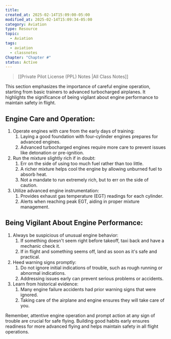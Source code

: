 ```yaml
---
title: 
created_at: 2025-02-14T15:09:00-05:00
modified_at: 2025-02-14T15:09:34-05:00
category: Aviation
type: Resource
topic:
  - Aviation
tags:
  - aviation
  - classnotes
Chapter: "Chapter #"
status: Active
---
```

>[[Private Pilot License (PPL) Notes |All Class Notes]]

This section emphasizes the importance of careful engine operation, starting from basic trainers to advanced turbocharged airplanes. It highlights the significance of being vigilant about engine performance to maintain safety in flight.

## Engine Care and Operation:

1. Operate engines with care from the early days of training:
    1. Laying a good foundation with four-cylinder engines prepares for advanced engines.
    2. Advanced turbocharged engines require more care to prevent issues like detonation or pre-ignition.
2. Run the mixture slightly rich if in doubt:
    1. Err on the side of using too much fuel rather than too little.
    2. A richer mixture helps cool the engine by allowing unburned fuel to absorb heat.
    3. Not a mandate to run extremely rich, but to err on the side of caution.
3. Utilize advanced engine instrumentation:
    1. Provides exhaust gas temperature (EGT) readings for each cylinder.
    2. Alerts when reaching peak EGT, aiding in proper mixture management.

## Being Vigilant About Engine Performance:

1. Always be suspicious of unusual engine behavior:
    1. If something doesn't seem right before takeoff, taxi back and have a mechanic check it.
    2. If in flight and something seems off, land as soon as it's safe and practical.
2. Heed warning signs promptly:
    1. Do not ignore initial indications of trouble, such as rough running or abnormal indications.
    2. Addressing issues early can prevent serious problems or accidents.
3. Learn from historical evidence:
    1. Many engine failure accidents had prior warning signs that were ignored.
    2. Taking care of the airplane and engine ensures they will take care of you.

Remember, attentive engine operation and prompt action at any sign of trouble are crucial for safe flying. Building good habits early ensures readiness for more advanced flying and helps maintain safety in all flight operations.